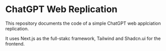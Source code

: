 # ChatGPT Web Replication

This repository documents the code of a simple ChatGPT web applciation replication.

It uses Next.js as the full-stakc framework, Tailwind and Shadcn.ui for the frontend.
